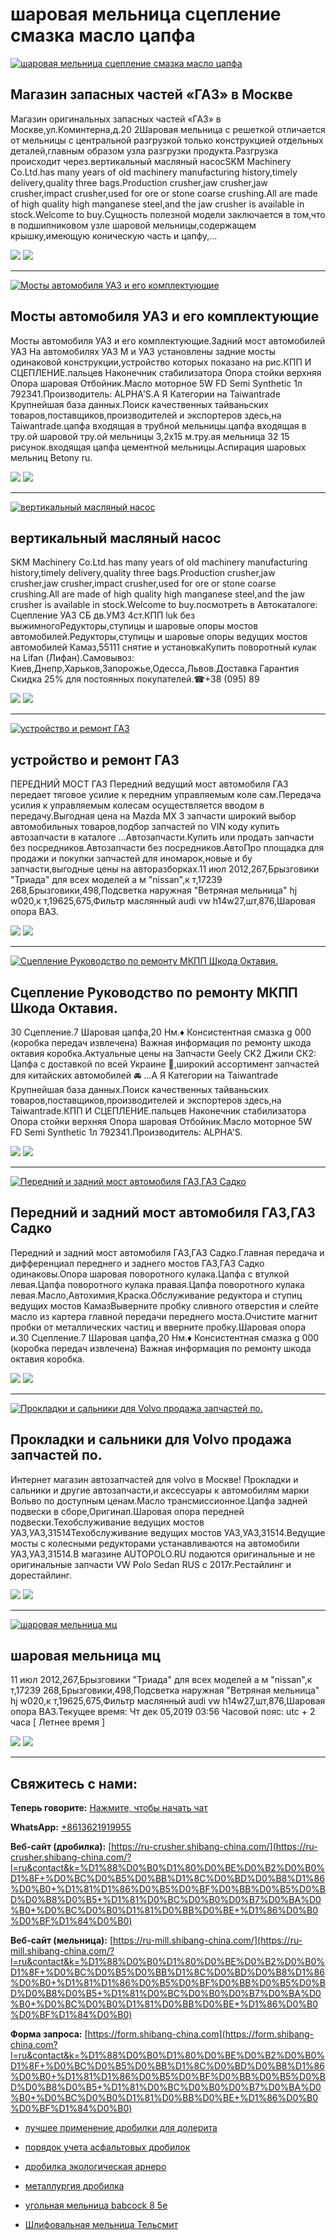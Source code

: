 # шаровая мельница сцепление смазка масло цапфа

<a href="https://swt.shibang-china.com/?l=ru&img&k=%D1%88%D0%B0%D1%80%D0%BE%D0%B2%D0%B0%D1%8F+%D0%BC%D0%B5%D0%BB%D1%8C%D0%BD%D0%B8%D1%86%D0%B0+%D1%81%D1%86%D0%B5%D0%BF%D0%BB%D0%B5%D0%BD%D0%B8%D0%B5+%D1%81%D0%BC%D0%B0%D0%B7%D0%BA%D0%B0+%D0%BC%D0%B0%D1%81%D0%BB%D0%BE+%D1%86%D0%B0%D0%BF%D1%84%D0%B0" target="_blank">![шаровая мельница сцепление смазка масло цапфа](http://static.shibang-china.com/all-800x300/622.jpg)</a>

## Магазин запасных частей &#171;ГАЗ&#187; в Москве
Магазин оригинальных запасных частей &#171;ГАЗ&#187; в Москве,ул.Коминтерна,д.20 2Шаровая мельница с решеткой отличается от мельницы с централь&#173;ной разгрузкой только конструкцией отдельных деталей,главным обра&#173;зом узла разгрузки продукта.Разгрузка происходит через.вертикальный масляный насосSKM Machinery Co.Ltd.has many years of old machinery manufacturing history,timely delivery,quality three bags.Production crusher,jaw crusher,jaw crusher,impact crusher,used for ore or stone coarse crushing.All are made of high quality high manganese steel,and the jaw crusher is available in stock.Welcome to buy.Сущность полезной модели заключается в том,что в подшипниковом узле шаровой мельницы,содержащем крышку,имеющую коническую часть и цапфу,…


<a href="https://whatsapp.shibangsoft.com/WhatsApp.php" target="_blank" title="WhatsApp">![](http://static.shibang-china.com/icon/whatsapp.png)</a> <a href="https://swt.shibang-china.com/?l=ru&icon&k=%D1%88%D0%B0%D1%80%D0%BE%D0%B2%D0%B0%D1%8F+%D0%BC%D0%B5%D0%BB%D1%8C%D0%BD%D0%B8%D1%86%D0%B0+%D1%81%D1%86%D0%B5%D0%BF%D0%BB%D0%B5%D0%BD%D0%B8%D0%B5+%D1%81%D0%BC%D0%B0%D0%B7%D0%BA%D0%B0+%D0%BC%D0%B0%D1%81%D0%BB%D0%BE+%D1%86%D0%B0%D0%BF%D1%84%D0%B0" target="_blank">![](http://static.shibang-china.com/icon/chat-ru.png)</a>

---

<a href="https://swt.shibang-china.com/?l=ru&img&k=%D1%88%D0%B0%D1%80%D0%BE%D0%B2%D0%B0%D1%8F+%D0%BC%D0%B5%D0%BB%D1%8C%D0%BD%D0%B8%D1%86%D0%B0+%D1%81%D1%86%D0%B5%D0%BF%D0%BB%D0%B5%D0%BD%D0%B8%D0%B5+%D1%81%D0%BC%D0%B0%D0%B7%D0%BA%D0%B0+%D0%BC%D0%B0%D1%81%D0%BB%D0%BE+%D1%86%D0%B0%D0%BF%D1%84%D0%B0" target="_blank">![Мосты автомобиля УАЗ и его комплектующие](http://static.shibang-china.com/all-800x300/780.jpg)</a>

## Мосты автомобиля УАЗ и его комплектующие
Мосты автомобиля УАЗ и его комплектующие.Задний мост автомобилей УАЗ На автомобилях УАЗ М и УАЗ установлены задние мосты одинаковой конструкции,устройство которых показано на рис.КПП И СЦЕПЛЕНИЕ.пальцев Наконечник стабилизатора Опора стойки верхняя Опора шаровая Отбойник.Масло моторное 5W FD Semi Synthetic 1л 792341.Производитель: ALPHA'S.А Я Категории на Taiwantrade Крупнейшая база данных.Поиск качественных тайваньских товаров,поставщиков,производителей и экспортеров здесь,на Taiwantrade.цапфа входящая в трубной мельницы.цапфа входящая в тру.ой шаровой тру.ой мельницы 3,2х15 м.тру.ая мельница 32 15 рисунок.входящая цапфа цементной мельницы.Аспирация шаровых мельниц Betony ru.


<a href="https://whatsapp.shibangsoft.com/WhatsApp.php" target="_blank" title="WhatsApp">![](http://static.shibang-china.com/icon/whatsapp.png)</a> <a href="https://swt.shibang-china.com/?l=ru&icon&k=%D1%88%D0%B0%D1%80%D0%BE%D0%B2%D0%B0%D1%8F+%D0%BC%D0%B5%D0%BB%D1%8C%D0%BD%D0%B8%D1%86%D0%B0+%D1%81%D1%86%D0%B5%D0%BF%D0%BB%D0%B5%D0%BD%D0%B8%D0%B5+%D1%81%D0%BC%D0%B0%D0%B7%D0%BA%D0%B0+%D0%BC%D0%B0%D1%81%D0%BB%D0%BE+%D1%86%D0%B0%D0%BF%D1%84%D0%B0" target="_blank">![](http://static.shibang-china.com/icon/chat-ru.png)</a>

---

<a href="https://swt.shibang-china.com/?l=ru&img&k=%D1%88%D0%B0%D1%80%D0%BE%D0%B2%D0%B0%D1%8F+%D0%BC%D0%B5%D0%BB%D1%8C%D0%BD%D0%B8%D1%86%D0%B0+%D1%81%D1%86%D0%B5%D0%BF%D0%BB%D0%B5%D0%BD%D0%B8%D0%B5+%D1%81%D0%BC%D0%B0%D0%B7%D0%BA%D0%B0+%D0%BC%D0%B0%D1%81%D0%BB%D0%BE+%D1%86%D0%B0%D0%BF%D1%84%D0%B0" target="_blank">![вертикальный масляный насос](http://static.shibang-china.com/all-800x300/792.jpg)</a>

## вертикальный масляный насос
SKM Machinery Co.Ltd.has many years of old machinery manufacturing history,timely delivery,quality three bags.Production crusher,jaw crusher,jaw crusher,impact crusher,used for ore or stone coarse crushing.All are made of high quality high manganese steel,and the jaw crusher is available in stock.Welcome to buy.посмотреть в Автокаталоге: Сцепление УАЗ СБ дв.УМЗ 4ст.КПП luk без выжимногоРедукторы,ступицы и шаровые опоры мостов автомобилей.Редукторы,ступицы и шаровые опоры ведущих мостов автомобилей Камаз,55111 снятие и установкаКупить поворотный кулак на Lifan (Лифан).Самовывоз: Киев,Днепр,Харьков,Запорожье,Одесса,Львов.Доставка Гарантия Скидка 25% для постоянных покупателей.☎+38 (095) 89


<a href="https://whatsapp.shibangsoft.com/WhatsApp.php" target="_blank" title="WhatsApp">![](http://static.shibang-china.com/icon/whatsapp.png)</a> <a href="https://swt.shibang-china.com/?l=ru&icon&k=%D1%88%D0%B0%D1%80%D0%BE%D0%B2%D0%B0%D1%8F+%D0%BC%D0%B5%D0%BB%D1%8C%D0%BD%D0%B8%D1%86%D0%B0+%D1%81%D1%86%D0%B5%D0%BF%D0%BB%D0%B5%D0%BD%D0%B8%D0%B5+%D1%81%D0%BC%D0%B0%D0%B7%D0%BA%D0%B0+%D0%BC%D0%B0%D1%81%D0%BB%D0%BE+%D1%86%D0%B0%D0%BF%D1%84%D0%B0" target="_blank">![](http://static.shibang-china.com/icon/chat-ru.png)</a>

---

<a href="https://swt.shibang-china.com/?l=ru&img&k=%D1%88%D0%B0%D1%80%D0%BE%D0%B2%D0%B0%D1%8F+%D0%BC%D0%B5%D0%BB%D1%8C%D0%BD%D0%B8%D1%86%D0%B0+%D1%81%D1%86%D0%B5%D0%BF%D0%BB%D0%B5%D0%BD%D0%B8%D0%B5+%D1%81%D0%BC%D0%B0%D0%B7%D0%BA%D0%B0+%D0%BC%D0%B0%D1%81%D0%BB%D0%BE+%D1%86%D0%B0%D0%BF%D1%84%D0%B0" target="_blank">![устройство и ремонт ГАЗ](http://static.shibang-china.com/all-800x300/544.jpg)</a>

## устройство и ремонт ГАЗ
ПЕРЕДНИЙ МОСТ ГАЗ Передний ведущий мост автомобиля ГАЗ передает тяговое усилие к передним управляемым коле сам.Передача усилия к управляемым колесам осуществляется вводом в передачу.Выгодная цена на Mazda MX 3 запчасти широкий выбор автомобильных товаров,подбор запчастей по VIN коду купить автозапчасти в каталоге …Автозапчасти.Купить или продать запчасти без посредников.Автозапчасти без посредников.АвтоПро площадка для продажи и покупки запчастей для иномарок,новые и бу запчасти,выгодные цены на авторазборках.11 июл 2012,267,Брызговики &quot;Триада&quot; для всех моделей а м &quot;nissan&quot;,к т,17239 268,Брызговики,498,Подсветка наружная &quot;Ветряная мельница&quot; hj w020,к т,19625,675,Фильтр маслянный audi vw h14w27,шт,876,Шаровая опора ВАЗ.


<a href="https://whatsapp.shibangsoft.com/WhatsApp.php" target="_blank" title="WhatsApp">![](http://static.shibang-china.com/icon/whatsapp.png)</a> <a href="https://swt.shibang-china.com/?l=ru&icon&k=%D1%88%D0%B0%D1%80%D0%BE%D0%B2%D0%B0%D1%8F+%D0%BC%D0%B5%D0%BB%D1%8C%D0%BD%D0%B8%D1%86%D0%B0+%D1%81%D1%86%D0%B5%D0%BF%D0%BB%D0%B5%D0%BD%D0%B8%D0%B5+%D1%81%D0%BC%D0%B0%D0%B7%D0%BA%D0%B0+%D0%BC%D0%B0%D1%81%D0%BB%D0%BE+%D1%86%D0%B0%D0%BF%D1%84%D0%B0" target="_blank">![](http://static.shibang-china.com/icon/chat-ru.png)</a>

---

<a href="https://swt.shibang-china.com/?l=ru&img&k=%D1%88%D0%B0%D1%80%D0%BE%D0%B2%D0%B0%D1%8F+%D0%BC%D0%B5%D0%BB%D1%8C%D0%BD%D0%B8%D1%86%D0%B0+%D1%81%D1%86%D0%B5%D0%BF%D0%BB%D0%B5%D0%BD%D0%B8%D0%B5+%D1%81%D0%BC%D0%B0%D0%B7%D0%BA%D0%B0+%D0%BC%D0%B0%D1%81%D0%BB%D0%BE+%D1%86%D0%B0%D0%BF%D1%84%D0%B0" target="_blank">![Сцепление Руководство по ремонту МКПП Шкода Октавия.](http://static.shibang-china.com/all-800x300/1404.jpg)</a>

## Сцепление Руководство по ремонту МКПП Шкода Октавия.
30 Сцепление.7 Шаровая цапфа,20 Нм.♦ Консистентная смазка g 000 (коробка передач извлечена) Важная информация по ремонту шкода октавия коробка.Актуальные цены на Запчасти Geely CK2 Джили СК2: Цапфа с доставкой по всей Украине 🚚,широкий ассортимент запчастей для китайских автомобилей 🚘 …А Я Категории на Taiwantrade Крупнейшая база данных.Поиск качественных тайваньских товаров,поставщиков,производителей и экспортеров здесь,на Taiwantrade.КПП И СЦЕПЛЕНИЕ.пальцев Наконечник стабилизатора Опора стойки верхняя Опора шаровая Отбойник.Масло моторное 5W FD Semi Synthetic 1л 792341.Производитель: ALPHA'S.


<a href="https://whatsapp.shibangsoft.com/WhatsApp.php" target="_blank" title="WhatsApp">![](http://static.shibang-china.com/icon/whatsapp.png)</a> <a href="https://swt.shibang-china.com/?l=ru&icon&k=%D1%88%D0%B0%D1%80%D0%BE%D0%B2%D0%B0%D1%8F+%D0%BC%D0%B5%D0%BB%D1%8C%D0%BD%D0%B8%D1%86%D0%B0+%D1%81%D1%86%D0%B5%D0%BF%D0%BB%D0%B5%D0%BD%D0%B8%D0%B5+%D1%81%D0%BC%D0%B0%D0%B7%D0%BA%D0%B0+%D0%BC%D0%B0%D1%81%D0%BB%D0%BE+%D1%86%D0%B0%D0%BF%D1%84%D0%B0" target="_blank">![](http://static.shibang-china.com/icon/chat-ru.png)</a>

---

<a href="https://swt.shibang-china.com/?l=ru&img&k=%D1%88%D0%B0%D1%80%D0%BE%D0%B2%D0%B0%D1%8F+%D0%BC%D0%B5%D0%BB%D1%8C%D0%BD%D0%B8%D1%86%D0%B0+%D1%81%D1%86%D0%B5%D0%BF%D0%BB%D0%B5%D0%BD%D0%B8%D0%B5+%D1%81%D0%BC%D0%B0%D0%B7%D0%BA%D0%B0+%D0%BC%D0%B0%D1%81%D0%BB%D0%BE+%D1%86%D0%B0%D0%BF%D1%84%D0%B0" target="_blank">![Передний и задний мост автомобиля ГАЗ,ГАЗ Садко](http://static.shibang-china.com/all-800x300/1318.jpg)</a>

## Передний и задний мост автомобиля ГАЗ,ГАЗ Садко
Передний и задний мост автомобиля ГАЗ,ГАЗ Садко.Главная передача и дифференциал переднего и заднего мостов ГАЗ,ГАЗ Садко одинаковы.Опора шаровая поворотного кулака.Цапфа с втулкой левая.Цапфа поворотного кулака правая.Цапфа поворотного кулака левая.Масло,Автохимия,Краска.Обслуживание редуктора и ступиц ведущих мостов КамазВыверните пробку сливного отверстия и слейте масло из картера главной передачи переднего моста.Очистите магнит пробки от металлических частиц и вверните пробку.Шаровая опора и.30 Сцепление.7 Шаровая цапфа,20 Нм.♦ Консистентная смазка g 000 (коробка передач извлечена) Важная информация по ремонту шкода октавия коробка.


<a href="https://whatsapp.shibangsoft.com/WhatsApp.php" target="_blank" title="WhatsApp">![](http://static.shibang-china.com/icon/whatsapp.png)</a> <a href="https://swt.shibang-china.com/?l=ru&icon&k=%D1%88%D0%B0%D1%80%D0%BE%D0%B2%D0%B0%D1%8F+%D0%BC%D0%B5%D0%BB%D1%8C%D0%BD%D0%B8%D1%86%D0%B0+%D1%81%D1%86%D0%B5%D0%BF%D0%BB%D0%B5%D0%BD%D0%B8%D0%B5+%D1%81%D0%BC%D0%B0%D0%B7%D0%BA%D0%B0+%D0%BC%D0%B0%D1%81%D0%BB%D0%BE+%D1%86%D0%B0%D0%BF%D1%84%D0%B0" target="_blank">![](http://static.shibang-china.com/icon/chat-ru.png)</a>

---

<a href="https://swt.shibang-china.com/?l=ru&img&k=%D1%88%D0%B0%D1%80%D0%BE%D0%B2%D0%B0%D1%8F+%D0%BC%D0%B5%D0%BB%D1%8C%D0%BD%D0%B8%D1%86%D0%B0+%D1%81%D1%86%D0%B5%D0%BF%D0%BB%D0%B5%D0%BD%D0%B8%D0%B5+%D1%81%D0%BC%D0%B0%D0%B7%D0%BA%D0%B0+%D0%BC%D0%B0%D1%81%D0%BB%D0%BE+%D1%86%D0%B0%D0%BF%D1%84%D0%B0" target="_blank">![Прокладки и сальники для Volvo продажа запчастей по.](http://static.shibang-china.com/all-800x300/175.jpg)</a>

## Прокладки и сальники для Volvo продажа запчастей по.
Интернет магазин автозапчастей для volvo в Москве! Прокладки и сальники и другие автозапчасти,и аксессуары к автомобилям марки Вольво по доступным ценам.Масло трансмиссионное.Цапфа задней подвески в сборе,Оригинал.Шаровая опора передней подвески.Техобслуживание ведущих мостов УАЗ,УАЗ,31514Техобслуживание ведущих мостов УАЗ,УАЗ,31514.Ведущие мосты с колесными редукторами устанавливаются на автомобили УАЗ,УАЗ,31514.В магазине AUTOPOLO.RU подаются оригинальные и не оригинальные запчасти VW Polo Sedan RUS с 2017г.Рестайлинг и дорестайлинг.


<a href="https://whatsapp.shibangsoft.com/WhatsApp.php" target="_blank" title="WhatsApp">![](http://static.shibang-china.com/icon/whatsapp.png)</a> <a href="https://swt.shibang-china.com/?l=ru&icon&k=%D1%88%D0%B0%D1%80%D0%BE%D0%B2%D0%B0%D1%8F+%D0%BC%D0%B5%D0%BB%D1%8C%D0%BD%D0%B8%D1%86%D0%B0+%D1%81%D1%86%D0%B5%D0%BF%D0%BB%D0%B5%D0%BD%D0%B8%D0%B5+%D1%81%D0%BC%D0%B0%D0%B7%D0%BA%D0%B0+%D0%BC%D0%B0%D1%81%D0%BB%D0%BE+%D1%86%D0%B0%D0%BF%D1%84%D0%B0" target="_blank">![](http://static.shibang-china.com/icon/chat-ru.png)</a>

---

<a href="https://swt.shibang-china.com/?l=ru&img&k=%D1%88%D0%B0%D1%80%D0%BE%D0%B2%D0%B0%D1%8F+%D0%BC%D0%B5%D0%BB%D1%8C%D0%BD%D0%B8%D1%86%D0%B0+%D1%81%D1%86%D0%B5%D0%BF%D0%BB%D0%B5%D0%BD%D0%B8%D0%B5+%D1%81%D0%BC%D0%B0%D0%B7%D0%BA%D0%B0+%D0%BC%D0%B0%D1%81%D0%BB%D0%BE+%D1%86%D0%B0%D0%BF%D1%84%D0%B0" target="_blank">![шаровая мельница мц](http://static.shibang-china.com/all-800x300/759.jpg)</a>

## шаровая мельница мц
11 июл 2012,267,Брызговики &quot;Триада&quot; для всех моделей а м &quot;nissan&quot;,к т,17239 268,Брызговики,498,Подсветка наружная &quot;Ветряная мельница&quot; hj w020,к т,19625,675,Фильтр маслянный audi vw h14w27,шт,876,Шаровая опора ВАЗ.Текущее время: Чт дек 05,2019 03:56 Часовой пояс: utc + 2 часа [ Летнее время ]

<a href="https://whatsapp.shibangsoft.com/WhatsApp.php" target="_blank" title="WhatsApp">![](http://static.shibang-china.com/icon/whatsapp.png)</a> <a href="https://swt.shibang-china.com/?l=ru&icon&k=%D1%88%D0%B0%D1%80%D0%BE%D0%B2%D0%B0%D1%8F+%D0%BC%D0%B5%D0%BB%D1%8C%D0%BD%D0%B8%D1%86%D0%B0+%D1%81%D1%86%D0%B5%D0%BF%D0%BB%D0%B5%D0%BD%D0%B8%D0%B5+%D1%81%D0%BC%D0%B0%D0%B7%D0%BA%D0%B0+%D0%BC%D0%B0%D1%81%D0%BB%D0%BE+%D1%86%D0%B0%D0%BF%D1%84%D0%B0" target="_blank">![](http://static.shibang-china.com/icon/chat-ru.png)</a>

---
## Свяжитесь с нами:

**Теперь говорите:** [Нажмите, чтобы начать чат](https://swt.shibang-china.com?l=ru&contact&k=%D1%88%D0%B0%D1%80%D0%BE%D0%B2%D0%B0%D1%8F+%D0%BC%D0%B5%D0%BB%D1%8C%D0%BD%D0%B8%D1%86%D0%B0+%D1%81%D1%86%D0%B5%D0%BF%D0%BB%D0%B5%D0%BD%D0%B8%D0%B5+%D1%81%D0%BC%D0%B0%D0%B7%D0%BA%D0%B0+%D0%BC%D0%B0%D1%81%D0%BB%D0%BE+%D1%86%D0%B0%D0%BF%D1%84%D0%B0)

**WhatsApp:**  [+8613621919955](https://whatsapp.shibangsoft.com/WhatsApp.php)

**Веб-сайт (дробилка):** [https://ru-crusher.shibang-china.com/](https://ru-crusher.shibang-china.com/?l=ru&contact&k=%D1%88%D0%B0%D1%80%D0%BE%D0%B2%D0%B0%D1%8F+%D0%BC%D0%B5%D0%BB%D1%8C%D0%BD%D0%B8%D1%86%D0%B0+%D1%81%D1%86%D0%B5%D0%BF%D0%BB%D0%B5%D0%BD%D0%B8%D0%B5+%D1%81%D0%BC%D0%B0%D0%B7%D0%BA%D0%B0+%D0%BC%D0%B0%D1%81%D0%BB%D0%BE+%D1%86%D0%B0%D0%BF%D1%84%D0%B0)

**Веб-сайт (мельница):** [https://ru-mill.shibang-china.com/](https://ru-mill.shibang-china.com/?l=ru&contact&k=%D1%88%D0%B0%D1%80%D0%BE%D0%B2%D0%B0%D1%8F+%D0%BC%D0%B5%D0%BB%D1%8C%D0%BD%D0%B8%D1%86%D0%B0+%D1%81%D1%86%D0%B5%D0%BF%D0%BB%D0%B5%D0%BD%D0%B8%D0%B5+%D1%81%D0%BC%D0%B0%D0%B7%D0%BA%D0%B0+%D0%BC%D0%B0%D1%81%D0%BB%D0%BE+%D1%86%D0%B0%D0%BF%D1%84%D0%B0)

**Форма запроса:** [https://form.shibang-china.com](https://form.shibang-china.com?l=ru&contact&k=%D1%88%D0%B0%D1%80%D0%BE%D0%B2%D0%B0%D1%8F+%D0%BC%D0%B5%D0%BB%D1%8C%D0%BD%D0%B8%D1%86%D0%B0+%D1%81%D1%86%D0%B5%D0%BF%D0%BB%D0%B5%D0%BD%D0%B8%D0%B5+%D1%81%D0%BC%D0%B0%D0%B7%D0%BA%D0%B0+%D0%BC%D0%B0%D1%81%D0%BB%D0%BE+%D1%86%D0%B0%D0%BF%D1%84%D0%B0)

* [лучшее применение дробилки для долерита](../134/%D0%BB%D1%83%D1%87%D1%88%D0%B5%D0%B5%20%D0%BF%D1%80%D0%B8%D0%BC%D0%B5%D0%BD%D0%B5%D0%BD%D0%B8%D0%B5%20%D0%B4%D1%80%D0%BE%D0%B1%D0%B8%D0%BB%D0%BA%D0%B8%20%D0%B4%D0%BB%D1%8F%20%D0%B4%D0%BE%D0%BB%D0%B5%D1%80%D0%B8%D1%82%D0%B0.md)

* [порядок учета асфальтовых дробилок](../131/%D0%BF%D0%BE%D1%80%D1%8F%D0%B4%D0%BE%D0%BA%20%D1%83%D1%87%D0%B5%D1%82%D0%B0%20%D0%B0%D1%81%D1%84%D0%B0%D0%BB%D1%8C%D1%82%D0%BE%D0%B2%D1%8B%D1%85%20%D0%B4%D1%80%D0%BE%D0%B1%D0%B8%D0%BB%D0%BE%D0%BA.md)

* [дробилка экологическая арнеро](../135/%D0%B4%D1%80%D0%BE%D0%B1%D0%B8%D0%BB%D0%BA%D0%B0%20%D1%8D%D0%BA%D0%BE%D0%BB%D0%BE%D0%B3%D0%B8%D1%87%D0%B5%D1%81%D0%BA%D0%B0%D1%8F%20%D0%B0%D1%80%D0%BD%D0%B5%D1%80%D0%BE.md)

* [металлургия дробилка](../133/%D0%BC%D0%B5%D1%82%D0%B0%D0%BB%D0%BB%D1%83%D1%80%D0%B3%D0%B8%D1%8F%20%D0%B4%D1%80%D0%BE%D0%B1%D0%B8%D0%BB%D0%BA%D0%B0.md)

* [угольная мельница babcock 8 5e](../134/%D1%83%D0%B3%D0%BE%D0%BB%D1%8C%D0%BD%D0%B0%D1%8F%20%D0%BC%D0%B5%D0%BB%D1%8C%D0%BD%D0%B8%D1%86%D0%B0%20babcock%208%205e.md)

* [Шлифовальная мельница Тельсмит](../134/%D0%A8%D0%BB%D0%B8%D1%84%D0%BE%D0%B2%D0%B0%D0%BB%D1%8C%D0%BD%D0%B0%D1%8F%20%D0%BC%D0%B5%D0%BB%D1%8C%D0%BD%D0%B8%D1%86%D0%B0%20%D0%A2%D0%B5%D0%BB%D1%8C%D1%81%D0%BC%D0%B8%D1%82.md)